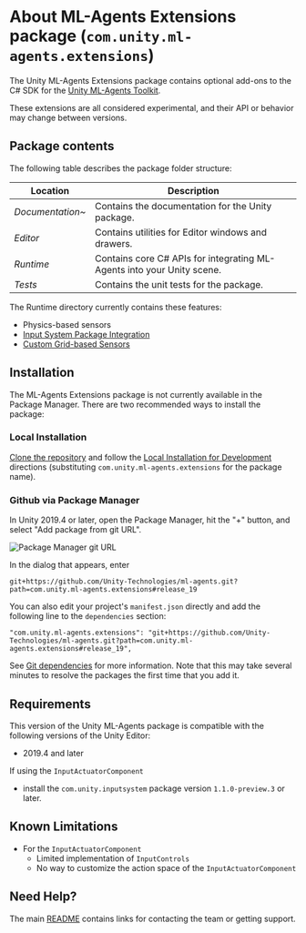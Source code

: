 # About ML-Agents Extensions package (`com.unity.ml-agents.extensions`)

The Unity ML-Agents Extensions package contains optional add-ons to the C# SDK for the
[Unity ML-Agents Toolkit](https://github.com/Unity-Technologies/ml-agents).

These extensions are all considered experimental, and their API or behavior
may change between versions.

## Package contents

The following table describes the package folder structure:

| **Location**     | **Description**                                                        |
| ---------------- | ---------------------------------------------------------------------- |
| _Documentation~_ | Contains the documentation for the Unity package.                      |
| _Editor_         | Contains utilities for Editor windows and drawers.                     |
| _Runtime_        | Contains core C# APIs for integrating ML-Agents into your Unity scene. |
| _Tests_          | Contains the unit tests for the package.                               |

The Runtime directory currently contains these features:

* Physics-based sensors
* [Input System Package Integration](InputActuatorComponent.md)
* [Custom Grid-based Sensors](CustomGridSensors.md)

## Installation

The ML-Agents Extensions package is not currently available in the Package Manager. There are two
recommended ways to install the package:

### Local Installation

[Clone the repository](https://github.com/Unity-Technologies/ml-agents/tree/release_19_docs/docs/Installation.md#clone-the-ml-agents-toolkit-repository-optional)
and follow the
[Local Installation for Development](https://github.com/Unity-Technologies/ml-agents/tree/release_19_docs/docs/Installation.md#advanced-local-installation-for-development-1)
directions (substituting `com.unity.ml-agents.extensions` for the package name).

### Github via Package Manager

In Unity 2019.4 or later, open the Package Manager, hit the "+" button, and select "Add package from git URL".

![Package Manager git URL](https://github.com/Unity-Technologies/ml-agents/blob/release_19_docs/docs/images/unity_package_manager_git_url.png)

In the dialog that appears, enter

 ```
git+https://github.com/Unity-Technologies/ml-agents.git?path=com.unity.ml-agents.extensions#release_19
```

You can also edit your project's `manifest.json` directly and add the following line to the `dependencies`
section:

```
"com.unity.ml-agents.extensions": "git+https://github.com/Unity-Technologies/ml-agents.git?path=com.unity.ml-agents.extensions#release_19",
```

See [Git dependencies](https://docs.unity3d.com/Manual/upm-git.html#subfolder) for more information. Note that this
may take several minutes to resolve the packages the first time that you add it.

## Requirements

This version of the Unity ML-Agents package is compatible with the following
versions of the Unity Editor:

- 2019.4 and later

If using the `InputActuatorComponent`

- install the `com.unity.inputsystem` package version `1.1.0-preview.3` or later.

## Known Limitations

- For the `InputActuatorComponent`
    - Limited implementation of `InputControls`
    - No way to customize the action space of the `InputActuatorComponent`

## Need Help?

The main [README](https://github.com/Unity-Technologies/ml-agents/tree/release_19_docs/README.md) contains links for
contacting the team or getting support.
